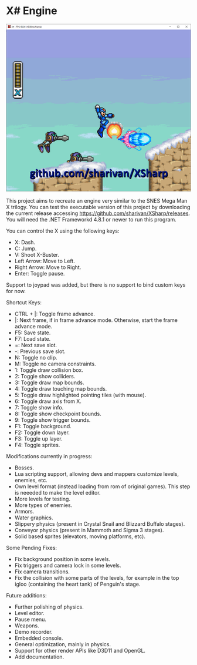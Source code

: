 # **X# Engine**

![](XSharp.png)

This project aims to recreate an engine very similar to the SNES Mega Man X trilogy. You can test the executable version of this project by downloading the current release accessing https://github.com/sharivan/XSharp/releases. You will need the .NET Frameworkd 4.8.1 or newer to run this program.

You can control the X using the following keys:

  - X: Dash.
  - C: Jump.
  - V: Shoot X-Buster.
  - Left Arrow: Move to Left.
  - Right Arrow: Move to Right.
  - Enter: Toggle pause.

Support to joypad was added, but there is no support to bind custom keys for now.

Shortcut Keys:

  - CTRL + |: Toggle frame advance.
  - |: Next frame, if in frame advance mode. Otherwise, start the frame advance mode.
  - F5: Save state.
  - F7: Load state.
  - =: Next save slot.
  - -: Previous save slot.
  - N: Toggle no clip.
  - M: Toggle no camera constraints.
  - 1: Toggle draw collision box.
  - 2: Toggle show colliders.
  - 3: Toggle draw map bounds.
  - 4: Toggle draw touching map bounds.
  - 5: Toggle draw highlighted pointing tiles (with mouse).
  - 6: Toggle draw axis from X.
  - 7: Toggle show info.
  - 8: Toggle show checkpoint bounds.
  - 9: Toggle show trigger bounds.
  - F1: Toggle background.
  - F2: Toggle down layer.
  - F3: Toggle up layer.
  - F4: Toggle sprites.

Modifications currently in progress:

- Bosses.
- Lua scripting support, allowing devs and mappers customize levels, enemies, etc.
- Own level format (instead loading from rom of original games). This step is neeeded to make the level editor.
- More levels for testing.
- More types of enemies.
- Armors.
- Water graphics.
- Slippery physics (present in Crystal Snail and Blizzard Buffalo stages).
- Conveyor physics (present in Mammoth and Sigma 3 stages).
- Solid based sprites (elevators, moving platforms, etc).

Some Pending Fixes:

- Fix background position in some levels.
- Fix triggers and camera lock in some levels.
- Fix camera transitions.
- Fix the collision with some parts of the levels, for example in the top igloo (containing the heart tank) of Penguin's stage.

Future additions:

- Further polishing of physics.
- Level editor.
- Pause menu.
- Weapons.
- Demo recorder.
- Embedded console.
- General optimization, mainly in physics.
- Support for other render APIs like D3D11 and OpenGL.
- Add documentation.
